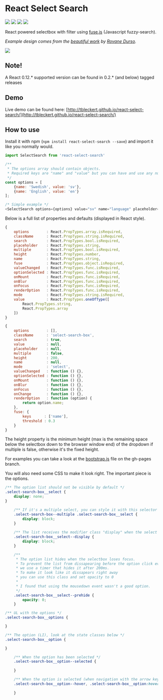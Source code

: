 # React Select Search

![](https://travis-ci.org/tbleckert/react-select-search.svg?branch=master) ![](https://img.shields.io/badge/license-MIT-blue.svg) ![](https://img.shields.io/npm/v/react-select-search.svg) ![](https://img.shields.io/npm/dm/react-select-search.svg)

React powered selectbox with filter using [fuse.js](https://github.com/krisk/Fuse) (Javascript fuzzy-search).

_Example design comes from the [beautiful work](https://dribbble.com/shots/1079035-Select-Album?list=searches&tag=select&offset=20) by [Rovane Durso](https://dribbble.com/RovaneDurso)._

![](https://dl.dropboxusercontent.com/u/6306766/react-select-search.png)

## Note!

A React 0.12.* supported version can be found in 0.2.* (and below) tagged releases

## Demo

Live demo can be found here: [http://tbleckert.github.io/react-select-search/](http://tbleckert.github.io/react-select-search/)

## How to use

Install it with npm (`npm install react-select-search --save`) and import it like you normally would.

```javascript
import SelectSearch from 'react-select-search'

/**
 * The options array should contain objects.
 * Required keys are "name" and "value" but you can have and use any number of key/value pairs.
 */
const options = [
    {name: 'Swedish', value: 'sv'},
    {name: 'English', value: 'en'}
];

/* Simple example */
<SelectSearch options={options} value="sv" name="language" placeholder="Choose your language" />
```

Below is a full list of properties and defaults (displayed in React style).

```javascript
{
    options        : React.PropTypes.array.isRequired,
    className      : React.PropTypes.string.isRequired,
    search         : React.PropTypes.bool.isRequired,
    placeholder    : React.PropTypes.string,
    multiple       : React.PropTypes.bool.isRequired,
    height         : React.PropTypes.number,
    name           : React.PropTypes.string,
    fuse           : React.PropTypes.object.isRequired,
    valueChanged   : React.PropTypes.func.isRequired,
    optionSelected : React.PropTypes.func.isRequired,
    onMount        : React.PropTypes.func.isRequired,
    onBlur         : React.PropTypes.func.isRequired,
    onFocus        : React.PropTypes.func.isRequired,
    renderOption   : React.PropTypes.func.isRequired,
    mode           : React.PropTypes.string.isRequired,
    value          : React.PropTypes.oneOfType([
        React.PropTypes.string,
        React.PropTypes.array
    ])
}

{
    options        : [],
    className      : 'select-search-box',
    search         : true,
    value          : null,
    placeholder    : null,
    multiple       : false,
    height         : 200,
    name           : null,
    mode           : 'select',
    valueChanged   : function () {},
    optionSelected : function () {},
    onMount        : function () {},
    onBlur         : function () {},
    onFocus        : function () {},
    onChange       : function () {},
    renderOption   : function (option) {
        return option.name;
    },
    fuse: {
        keys      : ['name'],
        threshold : 0.3
    }
}
```

The height property is the minimum height (max is the remaining space below the selectbox down to the browser window end) of the dropdown if multiple is false, otherwise it's the fixed height. 

For examples you can take a look at the [bootstrap.js](https://github.com/tbleckert/react-select-search/blob/gh-pages/bootstrap.js) file on the gh-pages branch.

You will also need some CSS to make it look right. The important piece is the options.

```css
/** The option list should not be visible by default */
.select-search-box__select {
	display: none;
}

	/** If it's a multiple select, you can style it with this selector */
	.select-search-box--multiple .select-search-box__select {
		display: block;
	}
	
	/** The list receives the modifier class "display" when the select has focus */
	.select-search-box__select--display {
		display: block;
	}

	/**
	 * The option list hides when the selectbox loses focus.
	 * To prevent the list from dissapearing before the option click event
	 * we use a timer that hides it after 200ms.
	 * To make it look like it dissapears right away
	 * you can use this class and set opacity to 0
	 *
	 * I found that using the mousedown event wasn't a good option.
	 */
	.select-search-box__select--prehide {
		opacity: 0;
	}

/** UL with the options */
.select-search-box__options {

}

/** The option (LI), look at the state classes below */
.select-search-box__option {

}

	/** When the option has been selected */
	.select-search-box__option--selected {
	
	}

	/** When the option is selected (when navigation with the arrow keys, up/down) */
	.select-search-box__option--hover, .select-search-box__option:hover {
	
	}
```
